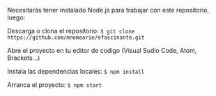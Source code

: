 Necesitarás tener instalado  Node.js para trabajar con este repositorio, luego:


Descarga o clona el repositorio: ``$ git clone https://github.com/mnemearie/efascinante.git``

Abre el proyecto en tu editor de codigo (Visual Sudio Code, Atom, Brackets...)

Instala las dependencias locales: ``$ npm install``

Arranca el proyecto: ``$ npm start``

